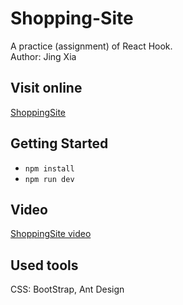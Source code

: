# Shopping-Site
A practice (assignment) of React Hook.  
Author: Jing Xia

## Visit online  
[ShoppingSite](https://shoppingsite-dfe90.web.app)  

## Getting Started  
* `npm install`  
* `npm run dev`

## Video
[ShoppingSite video]()

## Used tools  
CSS: BootStrap, Ant Design